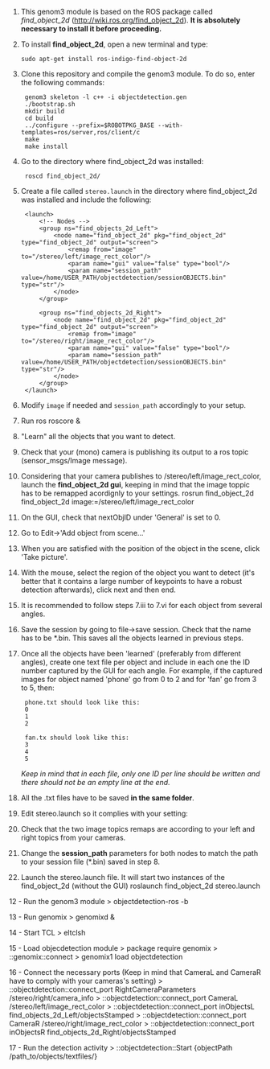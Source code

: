 1. This genom3 module is based on the ROS package called *find_object_2d* (http://wiki.ros.org/find_object_2d). **It is absolutely necessary to install it before proceeding.** 

  1. To install **find_object_2d**, open a new terminal and type: 

        ```
        sudo apt-get install ros-indigo-find-object-2d
        ```

2. Clone this repository and compile the genom3 module. To do so, enter the following commands:

        genom3 skeleton -l c++ -i objectdetection.gen
        ./bootstrap.sh
        mkdir build
        cd build
        ../configure --prefix=$ROBOTPKG_BASE --with-templates=ros/server,ros/client/c
        make
        make install

3. Go to the directory where find_object_2d was installed:

        roscd find_object_2d/

4. Create a file called `stereo.launch` in the directory where find_object_2d was installed and include the following:

        <launch>
        	<!-- Nodes -->
            <group ns="find_objects_2d_Left">
        	    <node name="find_object_2d" pkg="find_object_2d" type="find_object_2d" output="screen">
        		    <remap from="image" to="/stereo/left/image_rect_color"/>
        		    <param name="gui" value="false" type="bool"/>
        		    <param name="session_path" value=/home/USER_PATH/objectdetection/sessionOBJECTS.bin" type="str"/>
        	    </node>
            </group>
        
            <group ns="find_objects_2d_Right">
        	    <node name="find_object_2d" pkg="find_object_2d" type="find_object_2d" output="screen">
        		    <remap from="image" to="/stereo/right/image_rect_color"/>
        		    <param name="gui" value="false" type="bool"/>
        		    <param name="session_path" value=/home/USER_PATH/objectdetection/sessionOBJECTS.bin" type="str"/>
        	    </node>
            </group>
        </launch>

5. Modify `image` if needed and `session_path` accordingly to your setup.

6. Run ros
        roscore &

7. "Learn" all the objects that you want to detect.
  1. Check that your (mono) camera is publishing its output to a ros topic (sensor_msgs/Image message).
  2. Considering that your camera publishes to /stereo/left/image_rect_color, launch the **find_object_2d gui**, keeping in mind that the image toppic has to be remapped acordignly to your settings.
        rosrun find_object_2d find_object_2d image:=/stereo/left/image_rect_color
   3. On the GUI, check that nextObjID under 'General' is set to 0.
   4. Go to  Edit->'Add object from scene...'
   5. When you are satisfied with the position of the object in the scene, click 'Take picture'.
   6. With the mouse, select the region of the object you want to detect (it's better that it contains a large number of keypoints to have a robust detection afterwards), click next and then end.
   7. It is recommended to follow steps 7.iii to 7.vi for each object from several angles.

8. Save the session by going to file->save session. Check that the name has to be *.bin. This saves all the objects learned in previous steps.

9. Once all the objects have been 'learned' (preferably from different angles), create one text file per object and include in each one the ID number captured by the GUI for each angle. For example, if the captured images for object named 'phone' go from 0 to 2 and for 'fan' go from 3 to 5, then:

        phone.txt should look like this:
        0
        1
        2
        
        fan.tx should look like this:
        3
        4
        5

    *Keep in mind that in each file, only one ID per line should be written and there should not be an empty line at the end.*

10. All the .txt files have to be saved **in the same folder**.

11. Edit stereo.launch so it complies with your setting:
  1. Check that the two image topics remaps are according to your left and right topics from your cameras.
  2. Change the **session_path** parameters for both nodes to match the path to your session file (*.bin) saved in step 8.

12. Launch the stereo.launch file. It will start two instances of the find_object_2d (without the GUI)
        roslaunch find_object_2d stereo.launch 

12 - Run the genom3 module
    > objectdetection-ros -b

13 - Run genomix
    > genomixd &

14 - Start TCL
    > eltclsh

15 - Load objecdetection module
    > package require genomix
    > ::genomix::connect
    > genomix1 load objectdetection

16 - Connect the necessary ports (Keep in mind that CameraL and CameraR have to comply with your cameras's setting)
    > ::objectdetection::connect_port RightCameraParameters /stereo/right/camera_info
    > ::objectdetection::connect_port CameraL /stereo/left/image_rect_color
    > ::objectdetection::connect_port inObjectsL find_objects_2d_Left/objectsStamped
    > ::objectdetection::connect_port CameraR /stereo/right/image_rect_color
    > ::objectdetection::connect_port inObjectsR find_objects_2d_Right/objectsStamped

17 - Run the detection activity
    > ::objectdetection::Start {objectPath /path_to/objects/textfiles/}
